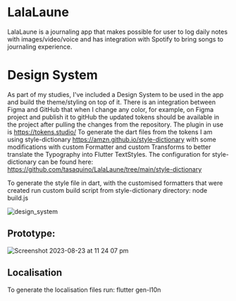 # LalaLaune
LalaLaune is a journaling app that makes possible for user to log daily notes with images/video/voice and has integration with Spotify to bring songs to journaling experience.

# Design System
As part of my studies, I've included a Design System to be used in the app and build the theme/styling on top of it.
There is an integration between Figma and GitHub that when I change any color, for example, on Figma project and publish it to gitHub the updated tokens should be available in the project after pulling the changes from the repository.
The plugin in use is https://tokens.studio/
To generate the dart files from the tokens I am using style-dictionary https://amzn.github.io/style-dictionary with some modifications with custom Formatter and custom Transforms to better translate the Typography into Flutter TextStyles.
The configuration for style-dictionary can be found here: https://github.com/tasaquino/LalaLaune/tree/main/style-dictionary

To generate the style file in dart, with the customised formatters that were created run custom build script from style-dictionary directory:
    node build.js

![design_system](https://github.com/tasaquino/LalaLaune/assets/10437479/02e36715-6f18-42b9-8bca-ed68136dbb7f)


## Prototype:
![Screenshot 2023-08-23 at 11 24 07 pm](https://github.com/tasaquino/LalaLaune/assets/10437479/43d64ac5-300a-4457-a55b-fbc6e73ff2b1)

## Localisation
To generate the localisation files run:
    flutter gen-l10n